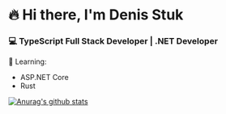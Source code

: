 # 🔥 Hi there, I'm Denis Stuk
### 💻 TypeScript Full Stack Developer | .NET Developer  

🚀 Learning:
* ASP.NET Core
* Rust 
  

[![Anurag's github stats](https://github-readme-stats.vercel.app/api?username=DenStuk&show_icons=true&theme=dracula)](https://github.com/anuraghazra/github-readme-stats)
